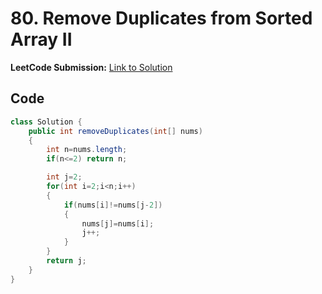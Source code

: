 # 80. Remove Duplicates from Sorted Array II

**LeetCode Submission:** [Link to Solution](https://leetcode.com/problems/remove-duplicates-from-sorted-array-ii/submissions/1788230394)

## Code

```java
class Solution {
    public int removeDuplicates(int[] nums) 
    {
        int n=nums.length;
        if(n<=2) return n;

        int j=2;
        for(int i=2;i<n;i++)
        {
            if(nums[i]!=nums[j-2])
            {
                nums[j]=nums[i];
                j++;
            }
        }
        return j;
    }
}